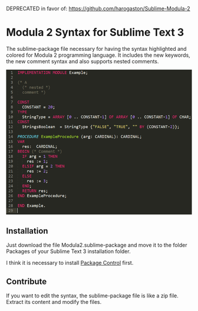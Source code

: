 DEPRECATED in favor of: https://github.com/harogaston/Sublime-Modula-2

# Modula 2 Syntax for Sublime Text 3 #

The sublime-package file necessary for having the syntax highlighted and colored for Modula 2 programming language. It includes the new keywords, the new comment syntax and also supports nested comments.

![Example](example.png)

## Installation ##

Just download the file Modula2.sublime-package and move it to the folder Packages of your Sublime Text 3 installation folder.

I think it is necessary to install [Package Control](https://sublime.wbond.net/installation) first.

## Contribute ##

If you want to edit the syntax, the sublime-package file is like a zip file. Extract its content and modify the files.
